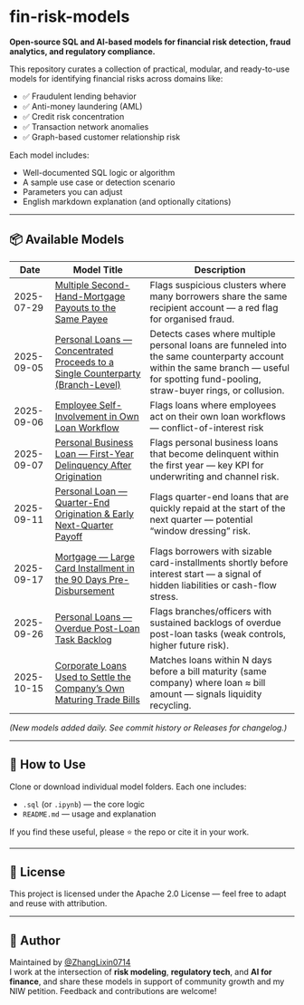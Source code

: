 # fin-risk-models

**Open-source SQL and AI-based models for financial risk detection, fraud analytics, and regulatory compliance.**

This repository curates a collection of practical, modular, and ready-to-use models for identifying financial risks across domains like:

- ✅ Fraudulent lending behavior
- ✅ Anti-money laundering (AML)
- ✅ Credit risk concentration
- ✅ Transaction network anomalies
- ✅ Graph-based customer relationship risk

Each model includes:
- Well-documented SQL logic or algorithm
- A sample use case or detection scenario
- Parameters you can adjust
- English markdown explanation (and optionally citations)

---

## 📦 Available Models

| Date | Model Title | Description |
|------|-------------|-------------|
| 2025-07-29 | [Multiple Second-Hand-Mortgage Payouts to the Same Payee](./2025-07-29_multi-secondhand-mortgage/README.md) | Flags suspicious clusters where many borrowers share the same recipient account — a red flag for organised fraud. |
| 2025-09-05 | [Personal Loans — Concentrated Proceeds to a Single Counterparty (Branch-Level)](./2025-09-05_concentrated-loan-proceeds/README.md) | Detects cases where multiple personal loans are funneled into the same counterparty account within the same branch — useful for spotting fund-pooling, straw-buyer rings, or collusion. |
| 2025-09-06 | [Employee Self-Involvement in Own Loan Workflow](./2025-09-06_employee-self-involvement/README.md) | Flags loans where employees act on their own loan workflows — conflict-of-interest risk |
| 2025-09-07 | [Personal Business Loan — First-Year Delinquency After Origination](./2025-09-07_personal-business-loan-first-year-delinquency/README.md) | Flags personal business loans that become delinquent within the first year — key KPI for underwriting and channel risk. |
| 2025-09-11 | [Personal Loan — Quarter-End Origination & Early Next-Quarter Payoff](./2025-09-11_quarter-end-origination/README.md) | Flags quarter-end loans that are quickly repaid at the start of the next quarter — potential “window dressing” risk. |
| 2025-09-17 | [Mortgage — Large Card Installment in the 90 Days Pre-Disbursement](./2025-09-17_mortgage-pre-disbursement-card-installment/README.md) | Flags borrowers with sizable card-installments shortly before interest start — a signal of hidden liabilities or cash-flow stress. |
| 2025-09-26 | [Personal Loans — Overdue Post-Loan Task Backlog](./2025-09-26_overdue-post-loan-task-backlog/README.md) | Flags branches/officers with sustained backlogs of overdue post-loan tasks (weak controls, higher future risk). |
| 2025-10-15 | [Corporate Loans Used to Settle the Company’s Own Maturing Trade Bills](./2025-10-15_corp-loan-bill-redemption/README.md) | Matches loans within N days before a bill maturity (same company) where loan ≈ bill amount — signals liquidity recycling. |
_(New models added daily. See commit history or Releases for changelog.)_

---

## 📌 How to Use

Clone or download individual model folders. Each one includes:
- `.sql` (or `.ipynb`) — the core logic
- `README.md` — usage and explanation

If you find these useful, please ⭐️ the repo or cite it in your work.

---

## 📖 License

This project is licensed under the Apache 2.0 License — feel free to adapt and reuse with attribution.

---

## 👤 Author

Maintained by [@ZhangLixin0714](https://github.com/ZhangLixin0714)  
I work at the intersection of **risk modeling**, **regulatory tech**, and **AI for finance**, and share these models in support of community growth and my NIW petition. Feedback and contributions are welcome!
